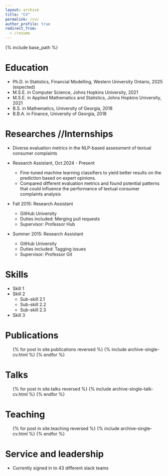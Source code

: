 ```yaml
---
layout: archive
title: "CV"
permalink: /cv/
author_profile: true
redirect_from:
  - /resume
---
```


{% include base_path %}

Education
======
* Ph.D. in Statistics, Financial Modelling,  Western University Ontario, 2025 (expected)
* M.S.E. in Computer Science, Johns Hopkins University, 2021
* M.S.E. in Applied Mathematics and Statistics, Johns Hopkins University, 2021
* B.S. in Mathematics, University of Georgia, 2018
* B.B.A. in Finance, University of Georgia, 2018

Researches //Internships
======
* Diverse evaluation metrics in the NLP-based assessment of textual consumer complaints
* Research Assistant, Oct.2024 - Present
  * Fine-tuned machine learning classifiers to yield better results on the prediction based on expert opinions.
  * Compared different evaluation metrics and found potential patterns that could influence the performance of textual consumer complaints analysis

* Fall 2015: Research Assistant
  * GitHub University
  * Duties included: Merging pull requests
  * Supervisor: Professor Hub

* Summer 2015: Research Assistant
  * GitHub University
  * Duties included: Tagging issues
  * Supervisor: Professor Git
  
Skills
======
* Skill 1
* Skill 2
  * Sub-skill 2.1
  * Sub-skill 2.2
  * Sub-skill 2.3
* Skill 3

Publications
======
  <ul>{% for post in site.publications reversed %}
    {% include archive-single-cv.html %}
  {% endfor %}</ul>
  
Talks
======
  <ul>{% for post in site.talks reversed %}
    {% include archive-single-talk-cv.html  %}
  {% endfor %}</ul>
  
Teaching
======
  <ul>{% for post in site.teaching reversed %}
    {% include archive-single-cv.html %}
  {% endfor %}</ul>
  
Service and leadership
======
* Currently signed in to 43 different slack teams
